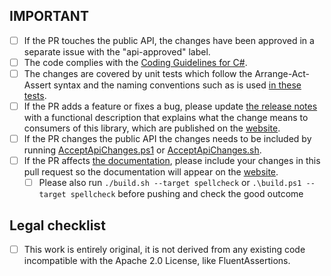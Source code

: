 <!-- Please provide a description of your changes above the IMPORTANT checklist -->


## IMPORTANT 

* [ ] If the PR touches the public API, the changes have been approved in a separate issue with the "api-approved" label.
* [ ] The code complies with the [Coding Guidelines for C#](https://www.csharpcodingguidelines.com/).
* [ ] The changes are covered by unit tests which follow the Arrange-Act-Assert syntax and the naming conventions such as is used [in these tests](../tree/main/Tests/AwesomeAssertions.Equivalency.Specs/MemberMatchingSpecs.cs#L51-L430).
* [ ] If the PR adds a feature or fixes a bug, please update [the release notes](../tree/main/docs/_pages/releases.md) with a functional description that explains what the change means to consumers of this library, which are published on the [website](https://awesomeassertions.org/releases).
* [ ] If the PR changes the public API the changes needs to be included by running [AcceptApiChanges.ps1](../tree/main/AcceptApiChanges.ps1) or [AcceptApiChanges.sh](../tree/main/AcceptApiChanges.sh).
* [ ] If the PR affects [the documentation](../tree/main/docs/_pages), please include your changes in this pull request so the documentation will appear on the [website](https://awesomeassertions.org/introduction).
    * [ ] Please also run `./build.sh --target spellcheck` or `.\build.ps1 --target spellcheck` before pushing and check the good outcome

## Legal checklist

* [ ] This work is entirely original, it is not derived from any existing code incompatible with the Apache 2.0 License, like FluentAssertions.

